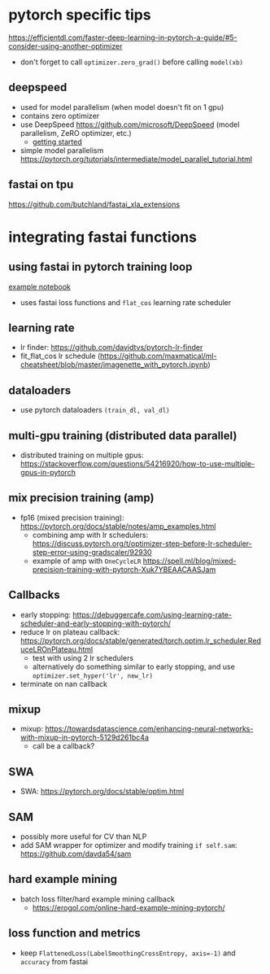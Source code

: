 # pytorch specific tips
https://efficientdl.com/faster-deep-learning-in-pytorch-a-guide/#5-consider-using-another-optimizer

- don't forget to call `optimizer.zero_grad()` before calling `model(xb)`

## deepspeed
- used for model parallelism (when model doesn't fit on 1 gpu)
- contains zero optimizer
- use DeepSpeed https://github.com/microsoft/DeepSpeed (model parallelism, ZeRO optimizer, etc.)
  - [getting started](https://www.deepspeed.ai/getting-started/)
- simple model parallelism https://pytorch.org/tutorials/intermediate/model_parallel_tutorial.html


## fastai on tpu
https://github.com/butchland/fastai_xla_extensions

# integrating fastai functions

## using fastai in pytorch training loop
[example notebook](https://github.com/maxmatical/ml-cheatsheet/blob/master/imagenette_with_pytorch.ipynb)
- uses fastai loss functions and `flat_cos` learning rate scheduler 

## learning rate 
- lr finder: https://github.com/davidtvs/pytorch-lr-finder
- fit_flat_cos lr schedule (https://github.com/maxmatical/ml-cheatsheet/blob/master/imagenette_with_pytorch.ipynb)


## dataloaders
- use pytorch dataloaders `(train_dl, val_dl)`

## multi-gpu training (distributed data parallel)
- distributed training on multiple gpus: https://stackoverflow.com/questions/54216920/how-to-use-multiple-gpus-in-pytorch

## mix precision training (amp)
- fp16 (mixed precision training): https://pytorch.org/docs/stable/notes/amp_examples.html
    - combining amp with lr schedulers: https://discuss.pytorch.org/t/optimizer-step-before-lr-scheduler-step-error-using-gradscaler/92930
    - example of amp with `OneCycleLR` https://spell.ml/blog/mixed-precision-training-with-pytorch-Xuk7YBEAACAASJam

## Callbacks
- early stopping: https://debuggercafe.com/using-learning-rate-scheduler-and-early-stopping-with-pytorch/
- reduce lr on plateau callback: https://pytorch.org/docs/stable/generated/torch.optim.lr_scheduler.ReduceLROnPlateau.html
    - test with using 2 lr schedulers
    - alternatively do something similar to early stopping, and use `optimizer.set_hyper('lr', new_lr)`
- terminate on nan callback

## mixup
- mixup: https://towardsdatascience.com/enhancing-neural-networks-with-mixup-in-pytorch-5129d261bc4a
  - call be a callback?

## SWA
- SWA: https://pytorch.org/docs/stable/optim.html

## SAM
- possibly more useful for CV than NLP
- add SAM wrapper for optimizer and modify training `if self.sam`: https://github.com/davda54/sam

## hard example mining
- batch loss filter/hard example mining callback
  - https://erogol.com/online-hard-example-mining-pytorch/

## loss function and metrics
- keep `FlattenedLoss(LabelSmoothingCrossEntropy, axis=-1)` and `accuracy` from fastai

